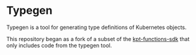 # Typegen

Typegen is a tool for generating type definitions of Kubernetes objects.

This repository began as a fork of a subset of the [kpt-functions-sdk][1] that only includes code from the typegen tool.

[1]: (https://github.com/GoogleContainerTools/kpt-functions-sdk)
